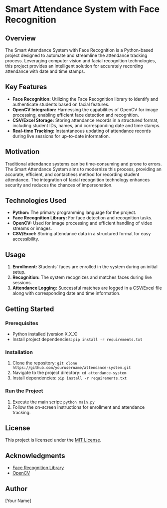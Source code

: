# Smart Attendance System with Face Recognition

## Overview

The Smart Attendance System with Face Recognition is a Python-based project designed to automate and streamline the attendance tracking process. Leveraging computer vision and facial recognition technologies, this project provides an intelligent solution for accurately recording attendance with date and time stamps.

## Key Features

- **Face Recognition:** Utilizing the Face Recognition library to identify and authenticate students based on facial features.
- **OpenCV Integration:** Harnessing the capabilities of OpenCV for image processing, enabling efficient face detection and recognition.
- **CSV/Excel Storage:** Storing attendance records in a structured format, including student IDs, names, and corresponding date and time stamps.
- **Real-time Tracking:** Instantaneous updating of attendance records during live sessions for up-to-date information.

## Motivation

Traditional attendance systems can be time-consuming and prone to errors. The Smart Attendance System aims to modernize this process, providing an accurate, efficient, and contactless method for recording student attendance. The integration of facial recognition technology enhances security and reduces the chances of impersonation.

## Technologies Used

- **Python:** The primary programming language for the project.
- **Face Recognition Library:** For face detection and recognition tasks.
- **OpenCV:** Used for image processing and efficient handling of video streams or images.
- **CSV/Excel:** Storing attendance data in a structured format for easy accessibility.

## Usage

1. **Enrollment:** Students' faces are enrolled in the system during an initial setup.
2. **Recognition:** The system recognizes and matches faces during live sessions.
3. **Attendance Logging:** Successful matches are logged in a CSV/Excel file along with corresponding date and time information.

## Getting Started

### Prerequisites

- Python installed (version X.X.X)
- Install project dependencies: `pip install -r requirements.txt`

### Installation

1. Clone the repository: `git clone https://github.com/yourusername/attendance-system.git`
2. Navigate to the project directory: `cd attendance-system`
3. Install dependencies: `pip install -r requirements.txt`

### Run the Project

1. Execute the main script: `python main.py`
2. Follow the on-screen instructions for enrollment and attendance tracking.

## License

This project is licensed under the [MIT License](LICENSE).

## Acknowledgments

- [Face Recognition Library](https://pypi.org/project/face-recognition/)
- [OpenCV](https://pypi.org/project/opencv-python/)

## Author

[Your Name]

